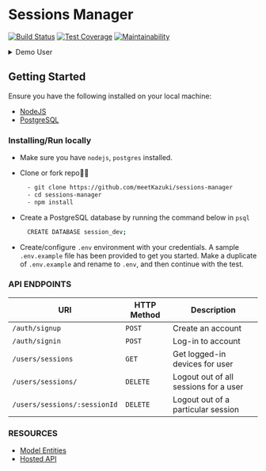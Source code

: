 # Sessions Manager

[![Build Status](https://travis-ci.org/meetKazuki/sessions-manager.svg?branch=develop)](https://travis-ci.org/meetKazuki/sessions-manager)
[![Test Coverage](https://api.codeclimate.com/v1/badges/581fdd29deba58ff43be/test_coverage)](https://codeclimate.com/github/meetKazuki/sessions-manager/test_coverage)
[![Maintainability](https://api.codeclimate.com/v1/badges/581fdd29deba58ff43be/maintainability)](https://codeclimate.com/github/meetKazuki/sessions-manager/maintainability)

<details>
  <summary>Demo User</summary>

> | Email Address               | Password |
> | --------------------------- | -------- |
> | `session@demo.dev`          | 11111111 |

</details>


## Getting Started

Ensure you have the following installed on your local machine:

- [NodeJS](https://nodejs.org/en/download/)
- [PostgreSQL](https://www.postgresql.org/download/)

### Installing/Run locally

- Make sure you have `nodejs`, `postgres` installed.

- Clone or fork repo🤷‍♂

  ```bash
    - git clone https://github.com/meetKazuki/sessions-manager
    - cd sessions-manager
    - npm install
  ```

- Create a PostgreSQL database by running the command below in `psql`

  ```bash
    CREATE DATABASE session_dev;
  ```
- Create/configure `.env` environment with your credentials. A sample `.env.example` file has been provided to get you started. Make a duplicate of `.env.example` and rename to `.env`, and then continue with the test.


### API ENDPOINTS

| URI                                       | HTTP Method     | Description
| --------------------------                | -----------     | -----------------
| <code>/auth/signup</code>                 | `POST`          | Create an account
| <code>/auth/signin</code>                 | `POST`          | Log-in to account
| <code>/users/sessions</code>              | `GET`           | Get logged-in devices for user
| <code>/users/sessions/</code>             | `DELETE`        | Logout out of all sessions for a user
| <code>/users/sessions/:sessionId</code>   | `DELETE`        | Logout out of a particular session


### RESOURCES
- [Model Entities](https://dbdiagram.io/d/5f110de474ca2227330d7660)
- [Hosted API](https://sess-staging.herokuapp.com/)
